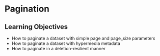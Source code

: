 # Pagination

## Learning Objectives

- How to paginate a dataset with simple page and page\_size parameters
- How to paginate a dataset with hypermedia metadata
- How to paginate in a deletion-resilient manner
